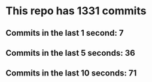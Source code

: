 # This repo has 1331 commits

## Commits in the last 1 second: 7
## Commits in the last 5 seconds: 36
## Commits in the last 10 seconds: 71
